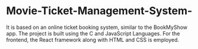 # Movie-Ticket-Management-System-
It is based on an online ticket booking system, similar to the BookMyShow app. The project is built using the C and JavaScript Languages. For the frontend, the React framework along with HTML and CSS is employed.
